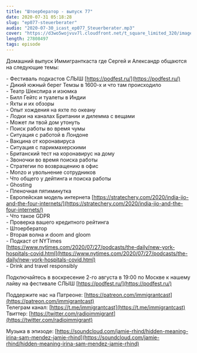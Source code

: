 ```yaml
---
title: "Штоербератор - выпуск 77"
date: 2020-07-31 05:18:28
slug: "ep077-steuerberater"
audio: "2020-07-30_icast_ep077_Steuerberater.mp3"
cover: "https://d3wo5wojvuv7l.cloudfront.net/t_square_limited_320/images.spreaker.com/original/efec39c99d1e6f59fbd00a49b4db2fab.jpg"
length: 27808497
tags: episode
---
```

Домашний выпуск Иммигранткаста где Сергей и Александр общаются на следующие темы:  
  
\- Фестиваль подкастов СЛЫШ [https://podfest.ru/](https://podfest.ru/)  
\- Дикий южный берег Темзы в 1600-х и что там происходило  
\- Театр Шекспира и изюмка  
\- Билл Гейтс и туалеты в Индии  
\- Яхты и их обзоры  
\- Опыт хождения на яхте по океану  
\- Лодки на каналах Британии и дилемма с вещами  
\- Может ли твой дом утонуть  
\- Поиск работы во время чумы  
\- Ситуация с работой в Лондоне  
\- Вакцина от коронавируса  
\- Ситуация с парикмахерскими  
\- Британский тест на коронавирус на дому  
\- Звоночки во время поиска работы  
\- Стратегии по возвращению в офис  
\- Monzo и увольнение сотрудников  
\- Что общего у дейтинга и поиска работы  
\- Ghosting  
\- Пленочная пятиминутка  
\- Европейская модель интернета [https://stratechery.com/2020/india-jio-and-the-four-internets/](https://stratechery.com/2020/india-jio-and-the-four-internets/)  
\- Что такое GDPR  
\- Проверка вашего кредитного рейтинга  
\- Штоербератор  
\- Вторая волна и doom and gloom  
\- Подкаст от NYTimes [https://www.nytimes.com/2020/07/27/podcasts/the-daily/new-york-hospitals-covid.html](https://www.nytimes.com/2020/07/27/podcasts/the-daily/new-york-hospitals-covid.html)  
\- Drink and travel responsibly  
  
Подключайтесь в воскресение 2-го августа в 19:00 по Москве к нашему лайву на фестивале СЛЫШ [https://podfest.ru/](https://podfest.ru/)  
  
Поддержите нас на Патреоне: [https://patreon.com/immigrantcast](https://patreon.com/immigrantcast)  
Телеграм канал: [https://t.me/immigrantcast](https://t.me/immigrantcast)  
Твиттер: [https://twitter.com/radioimmigrant](https://twitter.com/radioimmigrant)  
  
Музыка в эпизоде: [https://soundcloud.com/jamie-rhind/hidden-meaning-irina-sam-mendez-jamie-rhind](https://soundcloud.com/jamie-rhind/hidden-meaning-irina-sam-mendez-jamie-rhind)
